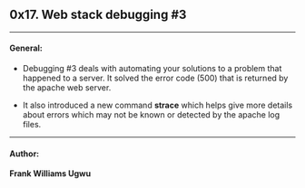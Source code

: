## 0x17. Web stack debugging #3
---

#### General:
*	Debugging #3 deals with automating your solutions to a problem that happened to a server.
	It solved the error code (500) that is returned by the apache web server.


*	It also introduced a new command __strace__ which helps give more details about errors
	which may not be known or detected by the apache log files.
---

#### Author:
__Frank Williams Ugwu__

